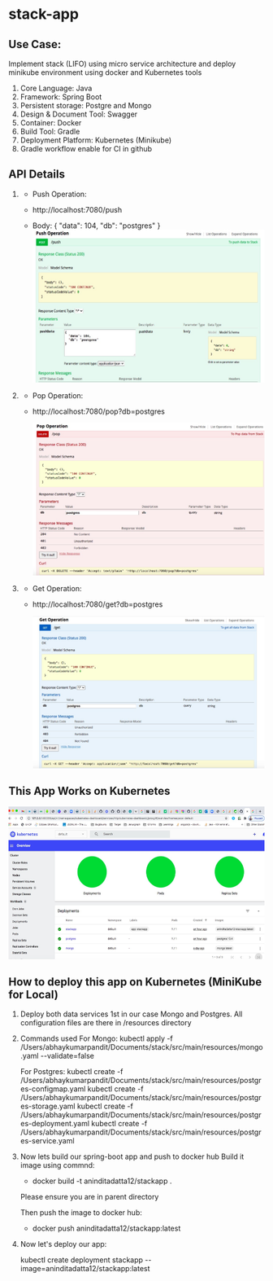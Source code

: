 # stack-app
## Use Case: 
Implement stack (LIFO) using micro service architecture and deploy minikube environment using docker and Kubernetes tools

1. Core Language: Java
2. Framework: Spring Boot
3. Persistent storage: Postgre and Mongo
4. Design & Document Tool: Swagger
5. Container: Docker
6. Build Tool: Gradle
7. Deployment Platform: Kubernetes (Minikube)
8. Gradle workflow enable for CI in github

## API Details
1. * Push Operation:

    * http://localhost:7080/push
    * Body:
      {
  "data": 104,
  "db": "postgres"
}
      <img src="https://github.com/aninditadatta12/stack-app/blob/main/images/push_operation.jpg" alt="drawing" width="1000" height="300"/> 


2. * Pop Operation: 
    * http://localhost:7080/pop?db=postgres
    
      <img src="https://github.com/aninditadatta12/stack-app/blob/main/images/pop_operation.jpg" alt="drawing" width="1000" height="300"/>
    
    
3. * Get Operation:
    * http://localhost:7080/get?db=postgres
    
      <img src="https://github.com/aninditadatta12/stack-app/blob/main/images/get_operation.jpg" alt="drawing" width="1000" height="300"/>
      



## This App Works on Kubernetes
   <img src="https://github.com/aninditadatta12/stack-app/blob/main/images/kubernates.jpg" alt="drawing" width="1000" height="300"/>


## How to deploy this app on Kubernetes (MiniKube for Local)

   1. Deploy both data services 1st in our case Mongo and Postgres.
      All configuration files are there in /resources directory
   2. Commands used 
      For Mongo:
      kubectl apply -f /Users/abhaykumarpandit/Documents/stack/src/main/resources/mongo.yaml --validate=false
      
      For Postgres:
      kubectl create -f /Users/abhaykumarpandit/Documents/stack/src/main/resources/postgres-configmap.yaml
      kubectl create -f /Users/abhaykumarpandit/Documents/stack/src/main/resources/postgres-storage.yaml
      kubectl create -f /Users/abhaykumarpandit/Documents/stack/src/main/resources/postgres-deployment.yaml
      kubectl create -f /Users/abhaykumarpandit/Documents/stack/src/main/resources/postgres-service.yaml
      
   3. Now lets build our spring-boot app and push to docker hub
      Build it image using commnd: 
      * docker build -t aninditadatta12/stackapp .
      
      Please ensure you are in parent directory
      
      Then push the image to docker hub:
      
      * docker push aninditadatta12/stackapp:latest
      
   4. Now let's deploy our app:
   
      kubectl create deployment stackapp --image=aninditadatta12/stackapp:latest
